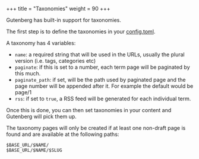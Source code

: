 +++
title = "Taxonomies"
weight = 90
+++

Gutenberg has built-in support for taxonomies.

The first step is to define the taxonomies in your [config.toml](./documentation/getting-started/configuration.md).

A taxonomy has 4 variables:

- `name`: a required string that will be used in the URLs, usually the plural version (i.e. tags, categories etc)
- `paginate`: if this is set to a number, each term page will be paginated by this much.
- `paginate_path`: if set, will be the path used by paginated page and the page number will be appended after it.
For example the default would be page/1
- `rss`: if set to `true`, a RSS feed will be generated for each individual term.

Once this is done, you can then set taxonomies in your content and Gutenberg will pick
them up.

The taxonomy pages will only be created if at least one non-draft page is found and
are available at the following paths:

```plain
$BASE_URL/$NAME/
$BASE_URL/$NAME/$SLUG
```

